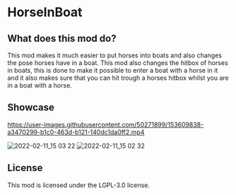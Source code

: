 # HorseInBoat

## What does this mod do?
This mod makes it much easier to put horses into boats and also changes the pose horses have in a boat. This mod also changes the hitbox of horses in boats, this is done to make it possible to enter a boat with a horse in it and it also makes sure that you can hit trough a horses hitbox whilst you are in a boat with a horse.

## Showcase
https://user-images.githubusercontent.com/50271899/153609838-a3470299-b1c0-463d-b121-140dc1da0ff2.mp4

![2022-02-11_15 03 22](https://user-images.githubusercontent.com/50271899/153605468-e94b3606-20af-40d7-8201-e507cc8c8c34.png)
![2022-02-11_15 02 32](https://user-images.githubusercontent.com/50271899/153605956-21010f33-9b21-4e69-9b6a-d6be6ef7bb49.png)

## License
This mod is licensed under the LGPL-3.0 license.
